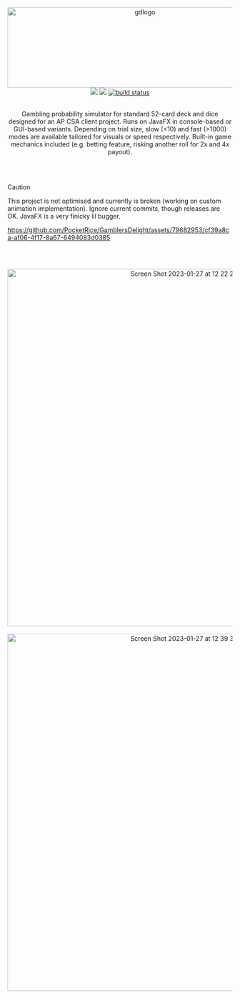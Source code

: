 
<div align="center">
  <a href="https://github.com/pocketrice/GamblersDelight">
      <img src="https://github.com/PocketRice/GamblersDelight/assets/79682953/9c65ed3f-4aa8-4e79-a62a-fe510188c322" alt="gdlogo" height=180 width=600>
  </a>
</div>
  <div align="center">
<a href="https://github.com/pocketrice/GamblersDelight/graphs/contributors" alt="Contributors">
        <img src="https://img.shields.io/github/contributors/pocketrice/GamblersDelight" /></a>
<a href="https://github.com/pocketrice/GamblersDelight/pulse" alt="Activity">
        <img src="https://img.shields.io/github/commit-activity/m/pocketrice/GamblersDelight" /></a>
    <a href="https://circleci.com/gh/pocketrice/GamblersDelight/tree/master">
        <img src="https://img.shields.io/circleci/project/github/pocketrice/GamblersDelight/master" alt="build status"></a>
</div>

<p align="center">
  <br>
Gambling probability simulator for standard 52-card deck and dice designed for an AP CSA client project. Runs on JavaFX in console-based or GUI-based variants. Depending on trial size, slow (<10) and fast (>1000) modes are available tailored for visuals or speed respectively. Built-in game mechanics included (e.g. betting feature, risking another roll for 2x and 4x payout).
  
  <br><br> 
  > [!caution]
> This project is not optimised and currently is broken (working on custom animation implementation). Ignore current commits, though releases are OK. JavaFX is a very finicky lil bugger.

https://github.com/PocketRice/GamblersDelight/assets/79682953/cf39a8ca-af06-4f17-8a67-6494083d0385



 
  <br><br>
</p>

<div align="center">
  <img width="800" alt="Screen Shot 2023-01-27 at 12 22 23 PM" src="https://user-images.githubusercontent.com/79682953/215153408-2f25425b-1e5c-4a04-8205-f9c6aaeca5aa.png"><br><br>
<img width="800" alt="Screen Shot 2023-01-27 at 12 39 33 PM" src="https://user-images.githubusercontent.com/79682953/215156642-85f4467a-cab6-4aff-b0a4-a128621cf16b.png">
</div>
